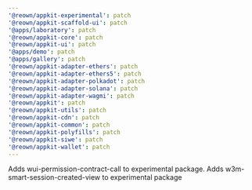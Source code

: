 ```yaml
---
'@reown/appkit-experimental': patch
'@reown/appkit-scaffold-ui': patch
'@apps/laboratory': patch
'@reown/appkit-core': patch
'@reown/appkit-ui': patch
'@apps/demo': patch
'@apps/gallery': patch
'@reown/appkit-adapter-ethers': patch
'@reown/appkit-adapter-ethers5': patch
'@reown/appkit-adapter-polkadot': patch
'@reown/appkit-adapter-solana': patch
'@reown/appkit-adapter-wagmi': patch
'@reown/appkit': patch
'@reown/appkit-utils': patch
'@reown/appkit-cdn': patch
'@reown/appkit-common': patch
'@reown/appkit-polyfills': patch
'@reown/appkit-siwe': patch
'@reown/appkit-wallet': patch
---
```


Adds wui-permission-contract-call to experimental package. Adds w3m-smart-session-created-view to experimental package
